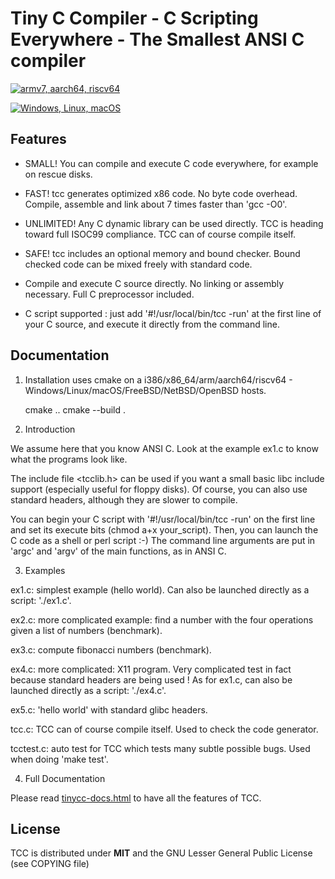# Tiny C Compiler - C Scripting Everywhere - The Smallest ANSI C compiler

[![armv7, aarch64, riscv64 ](https://github.com/zelang-dev/tinycc/actions/workflows/platforms.yml/badge.svg?branch=main)](https://github.com/zelang-dev/tinycc/actions/workflows/platforms.yml)

[![Windows, Linux, macOS ](https://github.com/zelang-dev/tinycc/actions/workflows/cmake.yml/badge.svg?branch=main)](https://github.com/zelang-dev/tinycc/actions/workflows/cmake.yml)

## Features

- SMALL! You can compile and execute C code everywhere, for example on
  rescue disks.

- FAST! tcc generates optimized x86 code. No byte code
  overhead. Compile, assemble and link about 7 times faster than 'gcc
  -O0'.

- UNLIMITED! Any C dynamic library can be used directly. TCC is
  heading toward full ISOC99 compliance. TCC can of course compile
  itself.

- SAFE! tcc includes an optional memory and bound checker. Bound
  checked code can be mixed freely with standard code.

- Compile and execute C source directly. No linking or assembly
  necessary. Full C preprocessor included.

- C script supported : just add '#!/usr/local/bin/tcc -run' at the first
  line of your C source, and execute it directly from the command
  line.

## Documentation

1) Installation uses cmake on a i386/x86_64/arm/aarch64/riscv64 - Windows/Linux/macOS/FreeBSD/NetBSD/OpenBSD hosts.

    cmake ..
    cmake --build .

2) Introduction

We assume here that you know ANSI C. Look at the example ex1.c to know
what the programs look like.

The include file <tcclib.h> can be used if you want a small basic libc
include support (especially useful for floppy disks). Of course, you
can also use standard headers, although they are slower to compile.

You can begin your C script with '#!/usr/local/bin/tcc -run' on the first
line and set its execute bits (chmod a+x your_script). Then, you can
launch the C code as a shell or perl script :-) The command line
arguments are put in 'argc' and 'argv' of the main functions, as in
ANSI C.

3) Examples

ex1.c: simplest example (hello world). Can also be launched directly
as a script: './ex1.c'.

ex2.c: more complicated example: find a number with the four
operations given a list of numbers (benchmark).

ex3.c: compute fibonacci numbers (benchmark).

ex4.c: more complicated: X11 program. Very complicated test in fact
because standard headers are being used ! As for ex1.c, can also be launched
directly as a script: './ex4.c'.

ex5.c: 'hello world' with standard glibc headers.

tcc.c: TCC can of course compile itself. Used to check the code
generator.

tcctest.c: auto test for TCC which tests many subtle possible bugs. Used
when doing 'make test'.

4) Full Documentation

Please read [tinycc-docs.html](tinycc-docs.html) to have all the features of TCC.


## License

TCC is distributed under **MIT** and the GNU Lesser General Public License (see COPYING file)
